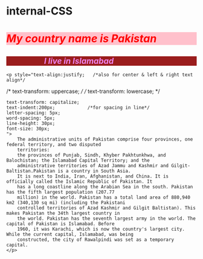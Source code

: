 # internal-CSS<!DOCTYPE html>
<html lang="en">

<head>
    <meta charset="UTF-8">
    <meta http-equiv="X-UA-Compatible" content="IE=edge">
    <meta name="viewport" content="width=device-width, initial-scale=1.0">
    <title>Internal CSS</title>
</head>

<body>
    <h1 style="color: red; background-color: pink; font-style: italic;">My country name is Pakistan</h1>
    <h2 style="color: violet; background-color: rgb(154, 28, 28); font-style: italic; text-indent: 100px;">I live in Islamabad</h2>

    <p style="text-align:justify;   /*also for center & left & right text align*/
   /* text-transform: uppercase; */
    /* text-transform: lowercase; */
   
    text-transform: capitalize;
    text-indent:200px;            /*for spacing in line*/
    letter-spacing: 5px;
    word-spacing: 5px;
    line-height: 30px;
    font-size: 30px;
    ">
        The administrative units of Pakistan comprise four provinces, one federal territory, and two disputed
        territories:
        the provinces of Punjab, Sindh, Khyber Pakhtunkhwa, and Balochistan; the Islamabad Capital Territory; and the
        administrative territories of Azad Jammu and Kashmir and Gilgit-Baltistan.Pakistan is a country in South Asia.
        It is next to India, Iran, Afghanistan, and China. It is officially called the Islamic Republic of Pakistan. It
        has a long coastline along the Arabian Sea in the south. Pakistan has the fifth largest population (207.77
        million) in the world. Pakistan has a total land area of 880,940 km2 (340,130 sq mi) (including the Pakistani
        controlled territories of Azad Kashmir and Gilgit Baltistan). This makes Pakistan the 34th largest country in
        the world. Pakistan has the seventh largest army in the world. The capital of Pakistan is Islamabad. Before
        1960, it was Karachi, which is now the country's largest city. While the current capital, Islamabad, was being
        constructed, the city of Rawalpindi was set as a temporary capital.
    </p>

</body>

</html>
